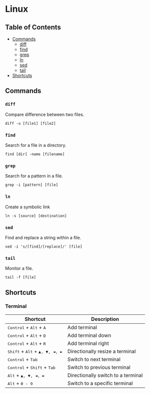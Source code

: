 # Linux

## Table of Contents

* [Commands](#commands)
  * [diff](#diff)
  * [find](#find)
  * [grep](#grep)
  * [ln](#ln)
  * [sed](#sed)
  * [tail](#tail)
* [Shortcuts](#shortcuts)

## Commands

### `diff`

Compare difference between two files.

```shell
diff -u [file1] [file2]
```

### `find`

Search for a file in a directory.

```shell
find [dir] -name [filename]
```

### `grep`

Search for a pattern in a file.

```shell
grep -i [pattern] [file]
```

### `ln`

Create a symbolic link

```shell
ln -s [source] [destination]
```

### `sed`

Find and replace a string within a file.

```shell
sed -i 's/[find]/[replace]/' [file]
```

### `tail`

Monitor a file.

```shell
tail -f [file]
```

## Shortcuts

### Terminal

| Shortcut | Description |
| -------- | ----------- |
| <kbd>Control</kbd> + <kbd>Alt</kbd> + <kbd>A</kbd> | Add terminal |
| <kbd>Control</kbd> + <kbd>Alt</kbd> + <kbd>D</kbd> | Add terminal down |
| <kbd>Control</kbd> + <kbd>Alt</kbd> + <kbd>R</kbd> | Add terminal right |
| <kbd>Shift</kbd> + <kbd>Alt</kbd> + <kbd>▲, ▼, ◄, ►</kbd> | Directionally resize a terminal |
| <kbd>Control</kbd> + <kbd>Tab</kbd> | Switch to next terminal |
| <kbd>Control</kbd> + <kbd>Shift</kbd> + <kbd>Tab</kbd> | Switch to previous terminal |
| <kbd>Alt</kbd> + <kbd>▲, ▼, ◄, ►</kbd> | Directionally switch to a terminal |
| <kbd>Alt</kbd> + <kbd>0 - 9</kbd> | Switch to a specific terminal |

